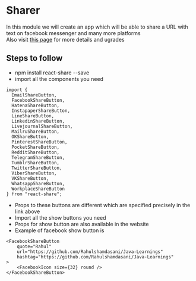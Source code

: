 # Sharer
In this module we will create an app which will be able to share a URL with text on facebook messenger and many more platforms<br/>
Also visit <a href = "https://www.npmjs.com/package/react-share">this page</a> for more details and ugrades

## Steps to follow
- npm install react-share --save
- import all the components you need 
```
import {
  EmailShareButton,
  FacebookShareButton,
  HatenaShareButton,
  InstapaperShareButton,
  LineShareButton,
  LinkedinShareButton,
  LivejournalShareButton,
  MailruShareButton,
  OKShareButton,
  PinterestShareButton,
  PocketShareButton,
  RedditShareButton,
  TelegramShareButton,
  TumblrShareButton,
  TwitterShareButton,
  ViberShareButton,
  VKShareButton,
  WhatsappShareButton,
  WorkplaceShareButton
} from "react-share";
```
- Props to these buttons are different which are specified precisely in the link above
- Import all the show buttons you need
- Props for show button are also available in the website
- Example of facebook show button is
```
<FacebookShareButton
    quote="Rahul"
    url="https://github.com/Rahulshamdasani/Java-Learnings"
    hashtag="https://github.com/Rahulshamdasani/Java-Learnings"
>
    <FacebookIcon size={32} round />
</FacebookShareButton>
```